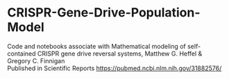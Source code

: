 # CRISPR-Gene-Drive-Population-Model
Code and notebooks associate with Mathematical modeling of self-contained CRISPR gene drive reversal systems,   Matthew G. Heffel & Gregory C. Finnigan  
Published in Scientific Reports https://pubmed.ncbi.nlm.nih.gov/31882576/
